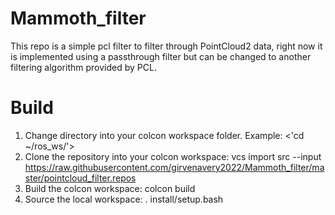 # Mammoth_filter
This repo is a simple pcl filter to filter through PointCloud2 data, right now it is implemented using a passthrough filter
but can be changed to another filtering algorithm provided by PCL.

# Build 
1. Change directory into your colcon workspace folder. Example: <'cd ~/ros_ws/'>
2. Clone the repository into your colcon workspace: vcs import src --input https://raw.githubusercontent.com/girvenavery2022/Mammoth_filter/master/pointcloud_filter.repos
3. Build the colcon workspace: colcon build
4. Source the local workspace: . install/setup.bash
